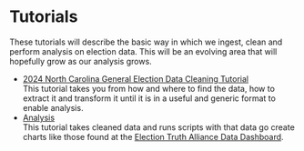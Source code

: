 # Tutorials

These tutorials will describe the basic way in which we ingest, clean and perform analysis
on election data. This will be an evolving area that will hopefully grow as our analysis
grows.

- [2024 North Carolina General Election Data Cleaning Tutorial](2024_G_NC_Data_Cleaning_Spreadsheet/README.md)<br/>
    This tutorial takes you from how and where to find the data, how to extract it and transform it until it is in 
    a useful and generic format to enable analysis.
- [Analysis](analysis/README.md)<br/>
   This tutorial takes cleaned data and runs scripts with that data go create charts like those found at the 
   [Election Truth Alliance Data Dashboard](https://data.electiontruthalliance.org/).